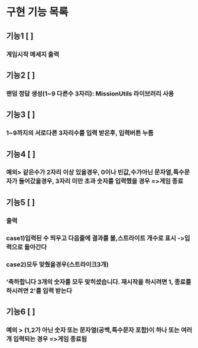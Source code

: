 # 구현 기능 목록

## 기능1 [ ]

### 게임시작 메세지 출력

## 기능2 [ ]

### 랜덤 정답 생성(1~9 다른수 3자리): MissionUtils 라이브러리 사용

## 기능3 [ ]

### 1~9까지의 서로다른 3자리수를 입력 받은후, 입력버튼 누름

## 기능4 [ ]

### 예외> 같은수가 2자리 이상 있을경우, 0이나 빈값,수가아닌 문자열,특수문자가 들어갔을경우, 3자리 미만 초과 숫자를 입력했을 경우 =>게임 종료

## 기능5 [ ]

### 출력

### case1)입력된 수 띄우고 다음줄에 결과를 볼,스트라이트 개수로 표시 ->입력으로 돌아간다

### case2)모두 맞췄을경우(스트라이크3개)

### '축하합니다 3개의 숫자를 모두 맞히셨습니다. 재시작을 하시려면 1, 종료를 하시려면 2'를 입력 받는다

## 기능6 [ ]

### 예외 > (1,2가 아닌 숫자 또는 문자열(공백,특수문자 포함)이 하나 또는 여러개 입력되는 경우 =>게임 종료됨
